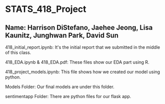 # STATS_418_Project
## Name: Harrison DiStefano, Jaehee Jeong, Lisa Kaunitz, Junghwan Park, David Sun

418_initial_report.ipynb: It's the initial report that we submitted in the middle of this class.

418_EDA.ipynb & 418_EDA.pdf: These files show our EDA part using R.

418_project_models.ipynb: This file shows how we created our model using python.

Models Folder: Our final models are under this folder.

sentimentapp Folder: There are python files for our flask app.
